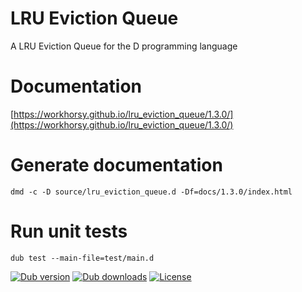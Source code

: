 # LRU Eviction Queue
A LRU Eviction Queue for the D programming language

# Documentation

[https://workhorsy.github.io/lru_eviction_queue/1.3.0/](https://workhorsy.github.io/lru_eviction_queue/1.3.0/)

# Generate documentation

```
dmd -c -D source/lru_eviction_queue.d -Df=docs/1.3.0/index.html
```

# Run unit tests

```
dub test --main-file=test/main.d
```

[![Dub version](https://img.shields.io/dub/v/lru_eviction_queue.svg)](https://code.dlang.org/packages/lru_eviction_queue)
[![Dub downloads](https://img.shields.io/dub/dt/lru_eviction_queue.svg)](https://code.dlang.org/packages/lru_eviction_queue)
[![License](https://img.shields.io/badge/license-BSL_1.0-blue.svg)](https://raw.githubusercontent.com/workhorsy/lru_eviction_queue/master/LICENSE)
